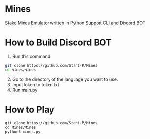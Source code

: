 # Mines
Stake Mines Emulator written in Python
Support CLI and Discord BOT

# How to Build Discord BOT
1. Run this command
```bash
git clone https://github.com/Start-P/Mines
cd Mines/Mines
```
2. Go to the directory of the language you want to use.
3. Input token to token.txt
4. Run main.py


# How to Play
```
git clone https://github.com/Start-P/Mines
cd Mines/Mines
python3 mines.py
```
